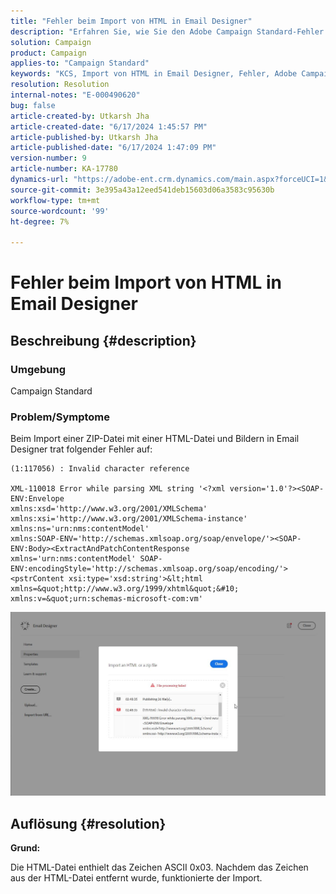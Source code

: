 ```yaml
---
title: "Fehler beim Import von HTML in Email Designer"
description: "Erfahren Sie, wie Sie den Adobe Campaign Standard-Fehler beheben können, wenn Sie eine ZIP-Datei mit einer HTML-Datei und Bildern in Email Designer importieren."
solution: Campaign
product: Campaign
applies-to: "Campaign Standard"
keywords: "KCS, Import von HTML in Email Designer, Fehler, Adobe Campaign Standard"
resolution: Resolution
internal-notes: "E-000490620"
bug: false
article-created-by: Utkarsh Jha
article-created-date: "6/17/2024 1:45:57 PM"
article-published-by: Utkarsh Jha
article-published-date: "6/17/2024 1:47:09 PM"
version-number: 9
article-number: KA-17780
dynamics-url: "https://adobe-ent.crm.dynamics.com/main.aspx?forceUCI=1&pagetype=entityrecord&etn=knowledgearticle&id=a331f3eb-af2c-ef11-840a-002248084fbb"
source-git-commit: 3e395a43a12eed541deb15603d06a3583c95630b
workflow-type: tm+mt
source-wordcount: '99'
ht-degree: 7%

---
```


# Fehler beim Import von HTML in Email Designer

## Beschreibung {#description}


### <b>Umgebung</b>

Campaign Standard



### <b>Problem/Symptome</b>

Beim Import einer ZIP-Datei mit einer HTML-Datei und Bildern in Email Designer trat folgender Fehler auf:


```
(1:117056) : Invalid character reference

XML-110018 Error while parsing XML string '<?xml version='1.0'?><SOAP-ENV:Envelope 
xmlns:xsd='http://www.w3.org/2001/XMLSchema' 
xmlns:xsi='http://www.w3.org/2001/XMLSchema-instance' 
xmlns:ns='urn:nms:contentModel' 
xmlns:SOAP-ENV='http://schemas.xmlsoap.org/soap/envelope/'><SOAP-ENV:Body><ExtractAndPatchContentResponse 
xmlns='urn:nms:contentModel' SOAP-ENV:encodingStyle='http://schemas.xmlsoap.org/soap/encoding/'><pstrContent xsi:type='xsd:string'>&lt;html xmlns=&quot;http://www.w3.org/1999/xhtml&quot;&#10; 
xmlns:v=&quot;urn:schemas-microsoft-com:vm'
```


![](assets/___aa31f3eb-af2c-ef11-840a-002248084fbb___.jpeg)


## Auflösung {#resolution}


<b>Grund:</b>

Die HTML-Datei enthielt das Zeichen ASCII 0x03. Nachdem das Zeichen aus der HTML-Datei entfernt wurde, funktionierte der Import.
